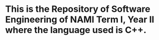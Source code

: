 # This is the Repository of Software Engineering of NAMI Term I, Year II where the language used is C++.
